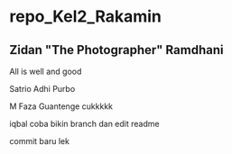 # repo_Kel2_Rakamin
## Zidan "The Photographer" Ramdhani

All is well and good

Satrio Adhi Purbo

M Faza Guantenge cukkkkk

iqbal coba bikin branch dan edit readme

commit baru lek
